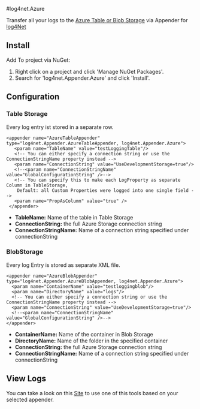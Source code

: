 #log4net.Azure

Transfer all your logs to the [Azure Table or Blob Storage](http://azure.microsoft.com/de-de/services/storage/) via Appender for [log4Net](https://logging.apache.org/log4net/)

## Install
Add To project via NuGet:  
1. Right click on a project and click 'Manage NuGet Packages'.  
2. Search for 'log4net.Appender.Azure' and click 'Install'.  

## Configuration
### Table Storage 
Every log entry ist stored in a separate row.

	<appender name="AzureTableAppender" type="log4net.Appender.AzureTableAppender, log4net.Appender.Azure">
	   <param name="TableName" value="testLoggingTable"/>
	   <!-- You can either specify a connection string or use the ConnectionStringName property instead -->
	   <param name="ConnectionString" value="UseDevelopmentStorage=true"/>
	   <!--<param name="ConnectionStringName" value="GlobalConfigurationString" />-->
	   <!-- You can specify this to make each LogProperty as separate Column in TableStorage, 
		Default: all Custom Properties were logged into one single field -->
	   <param name="PropAsColumn" value="true" />
	 </appender>
	
* <b>TableName:</b>
  Name of the table in Table Storage
* <b>ConnectionString:</b>
  the full Azure Storage connection string
* <b>ConnectionStringName:</b>
  Name of a connection string specified under connectionString
	
### BlobStorage
Every log Entry is stored as separate XML file.

    <appender name="AzureBlobAppender" type="log4net.Appender.AzureBlobAppender, log4net.Appender.Azure">
      <param name="ContainerName" value="testloggingblob"/>
      <param name="DirectoryName" value="logs"/>
      <!-- You can either specify a connection string or use the ConnectionStringName property instead -->
      <param name="ConnectionString" value="UseDevelopmentStorage=true"/>
      <!--<param name="ConnectionStringName" value="GlobalConfigurationString" />-->
    </appender>
	
* <b>ContainerName:</b>
  Name of the container in Blob Storage	
* <b>DirectoryName:</b>
  Name of the folder in the specified container
* <b>ConnectionString:</b>
  the full Azure Storage connection string
* <b>ConnectionStringName:</b>
  Name of a connection string specified under connectionString

## View Logs

You can take a look on this [Site](http://storagetools.azurewebsites.net/) to use one of this tools based on your selected appender.
